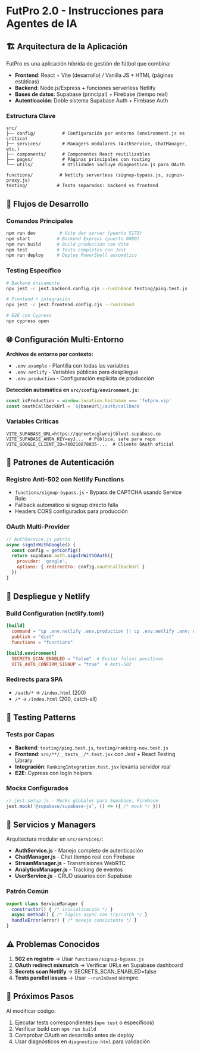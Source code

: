 # FutPro 2.0 - Instrucciones para Agentes de IA

## 🏗 Arquitectura de la Aplicación

FutPro es una aplicación híbrida de gestión de fútbol que combina:
- **Frontend**: React + Vite (desarrollo) / Vanilla JS + HTML (páginas estáticas)
- **Backend**: Node.js/Express + funciones serverless Netlify
- **Bases de datos**: Supabase (principal) + Firebase (tiempo real)
- **Autenticación**: Doble sistema Supabase Auth + Firebase Auth

### Estructura Clave
```
src/
├── config/          # Configuración por entorno (environment.js es crítico)
├── services/        # Managers modulares (AuthService, ChatManager, etc.)
├── components/      # Componentes React reutilizables
├── pages/           # Páginas principales con routing
└── utils/           # Utilidades incluye diagnostico.js para OAuth

functions/          # Netlify serverless (signup-bypass.js, signin-proxy.js)
testing/           # Tests separados: backend vs frontend
```

## 🔄 Flujos de Desarrollo

### Comandos Principales
```bash
npm run dev         # Vite dev server (puerto 5173)
npm start          # Backend Express (puerto 8080) 
npm run build      # Build producción con Vite
npm test           # Tests completos con Jest
npm run deploy     # Deploy PowerShell automático
```

### Testing Específico
```bash
# Backend únicamente
npx jest -c jest.backend.config.cjs --runInBand testing/ping.test.js

# Frontend + integración
npx jest -c jest.frontend.config.cjs --runInBand

# E2E con Cypress
npx cypress open
```

## 🌐 Configuración Multi-Entorno

**Archivos de entorno por contexto:**
- `.env.example` - Plantilla con todas las variables
- `.env.netlify` - Variables públicas para despliegue
- `.env.production` - Configuración explícita de producción

**Detección automática en `src/config/environment.js`:**
```javascript
const isProduction = window.location.hostname === 'futpro.vip'
const oauthCallbackUrl = `${baseUrl}/auth/callback`
```

### Variables Críticas
```env
VITE_SUPABASE_URL=https://qqrxetxcglwrejtblwut.supabase.co
VITE_SUPABASE_ANON_KEY=eyJ...  # Pública, safe para repo
VITE_GOOGLE_CLIENT_ID=760210878835-...  # Cliente OAuth oficial
```

## 🔐 Patrones de Autenticación

### Registro Anti-502 con Netlify Functions
- `functions/signup-bypass.js` - Bypass de CAPTCHA usando Service Role
- Fallback automático si signup directo falla
- Headers CORS configurados para producción

### OAuth Multi-Provider
```javascript
// AuthService.js patrón
async signInWithGoogle() {
  const config = getConfig()
  return supabase.auth.signInWithOAuth({
    provider: 'google',
    options: { redirectTo: config.oauthCallbackUrl }
  })
}
```

## 🚀 Despliegue y Netlify

### Build Configuration (netlify.toml)
```toml
[build]
  command = "cp .env.netlify .env.production || cp .env.netlify .env; npm run build"
  publish = "dist"
  functions = "functions"

[build.environment]
  SECRETS_SCAN_ENABLED = "false"  # Evitar falsos positivos
  VITE_AUTO_CONFIRM_SIGNUP = "true"  # Anti-502
```

### Redirects para SPA
- `/auth/*` → `/index.html` (200)
- `/*` → `/index.html` (200, catch-all)

## 🧪 Testing Patterns

### Tests por Capas
- **Backend**: `testing/ping.test.js`, `testing/ranking-new.test.js`
- **Frontend**: `src/**/__tests__/*.test.jsx` con Jest + React Testing Library
- **Integración**: `RankingIntegration.test.jsx` levanta servidor real
- **E2E**: Cypress con login helpers

### Mocks Configurados
```javascript
// jest.setup.js - Mocks globales para Supabase, Firebase
jest.mock('@supabase/supabase-js', () => ({ /* mock */ }))
```

## 💾 Servicios y Managers

Arquitectura modular en `src/services/`:
- **AuthService.js** - Manejo completo de autenticación
- **ChatManager.js** - Chat tiempo real con Firebase
- **StreamManager.js** - Transmisiones WebRTC
- **AnalyticsManager.js** - Tracking de eventos
- **UserService.js** - CRUD usuarios con Supabase

### Patrón Común
```javascript
export class ServiceManager {
  constructor() { /* inicialización */ }
  async method() { /* lógica async con try/catch */ }
  handleError(error) { /* manejo consistente */ }
}
```

## ⚠️ Problemas Conocidos

1. **502 en registro** → Usar `functions/signup-bypass.js`
2. **OAuth redirect mismatch** → Verificar URLs en Supabase dashboard
3. **Secrets scan Netlify** → SECRETS_SCAN_ENABLED=false
4. **Tests parallel issues** → Usar `--runInBand` siempre

## 🎯 Próximos Pasos

Al modificar código:
1. Ejecutar tests correspondientes (`npm test` o específicos)
2. Verificar build con `npm run build`
3. Comprobar OAuth en desarrollo antes de deploy
4. Usar diagnósticos en `diagnostico.html` para validación